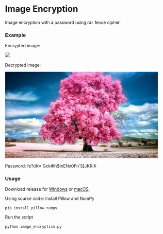 # Image Encryption
Image encryption with a password using rail fence cipher.

### Example

<p>Encrypted image:</p>
<img src="example/encrypted_image_987140.png" width="800">

<p>Decrypted image:</p>
<img src="example/decrypted_image_987140.png" width="800">

Password: fe?dK='Gck#Ih$inENx0Fn`S[JKRiX

### Usage

Download release for [Windows](https://github.com/ilyakotsar/image-encryption/releases/download/v1.0.0/image_encryption.exe) or [macOS](https://github.com/ilyakotsar/image-encryption/releases/download/v1.0.0/macOS_image_encryption.zip).

Using source code:
Install Pillow and NumPy
```
pip install pillow numpy
```

Run the script
```
python image_encryption.py
```
